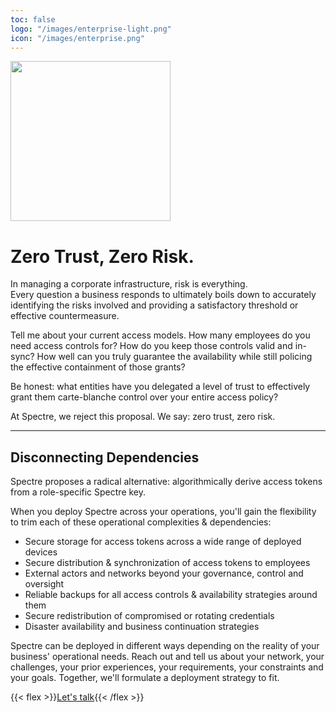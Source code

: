 ```yaml
---
toc: false
logo: "/images/enterprise-light.png"
icon: "/images/enterprise.png"
---
```


<img data-background="false" height="256" src="/images/enterprise-light.svg">

# Zero&nbsp;Trust, Zero&nbsp;Risk.

In managing a corporate infrastructure, risk is everything.  
Every question a business responds to ultimately boils down to accurately
identifying the risks involved and providing a satisfactory threshold or
effective countermeasure.

Tell me about your current access models. How many employees do you need access
controls for? How do you keep those controls valid and in-sync?
How well can you truly guarantee the availability while still policing the
effective containment of those grants?

Be honest: what entities have you delegated a level of trust to effectively
grant them carte-blanche control over your entire access policy?

At Spectre, we reject this proposal. We say: zero trust, zero risk.

<hr>

## Disconnecting Dependencies

Spectre proposes a radical alternative: algorithmically derive access tokens
from a role-specific Spectre key.

When you deploy Spectre across your operations, you'll gain the flexibility to
trim each of these operational complexities & dependencies:
- Secure storage for access tokens across a wide range of deployed devices
- Secure distribution & synchronization of access tokens to employees
- External actors and networks beyond your governance, control and oversight
- Reliable backups for all access controls & availability strategies around them
- Secure redistribution of compromised or rotating credentials
- Disaster availability and business continuation strategies

Spectre can be deployed in different ways depending on the reality of your
business' operational needs. Reach out and tell us about your network, your
challenges, your prior experiences, your requirements, your constraints and
your goals. Together, we'll formulate a deployment strategy to fit.

{{< flex >}}<a class="btn" href="mailto:enterprise@spectre.app">Let's talk</a>{{< /flex >}}